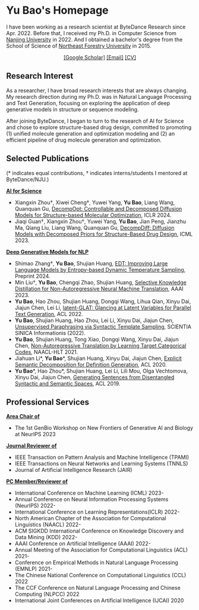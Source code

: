 # Yu Bao's Homepage

I have been working as a research scientist at ByteDance Research since Apr. 2022.
Before that, I received my Ph.D. in Computer Science from [Nanjing University](https://grawww.nju.edu.cn/main.htm) in 2022. And I obtained a bachelor's degree from the School of Science of [Northeast Forestry University](https://www.nefu.edu.cn/) in 2015.
<center>
<a href="https://scholar.google.com/citations?authuser=1&user=TqMb6nMAAAAJ">[Google Scholar]</a>
<a href="mailto:nlp.baoy@gmail.com">[Email]</a>
<a href="./files/baoy_CV.pdf">[CV]</a>
</center>

## Research Interest

As a researcher, I have broad research interests that are always changing. My research direction during my Ph.D. was in Natural Language Processing and Text Generation, focusing on exploring the application of deep generative models in structure or sequence modeling.

After joining ByteDance, I began to turn to the research of AI for Science and chose to explore structure-based drug design, committed to promoting (1) unified molecule generation and optimization modeling and (2) an efficient pipeline of drug molecule generation and optimization.

<!-- ### Awards

- 2022, Excellent Doctoral Paper Award, JiangSu Association of Artificial Intelligence.
- 2020, Outstanding Ph.D. Candidate, Nanjing University
- 2019, Artificial Intelligence Scholarship, Nanjing University
- 2019, Outstanding Graduate Student, Nanjing University -->

## Selected Publications

(* indicates equal contributions, † indicates interns/students I mentored at ByteDance/NJU.)

**<u>AI for Science</u>**

- Xiangxin Zhou†, Xiwei Cheng†, Yuwei Yang, **Yu Bao**, Liang Wang, Quanquan Gu, [DecompOpt: Controllable and Decomposed Diffusion Models for Structure-based Molecular Optimization](https://arxiv.org/abs/2403.13829), ICLR 2024.
- Jiaqi Guan†, Xiangxin Zhou†, Yuwei Yang, **Yu Bao**, Jian Peng, Jianzhu Ma, Qiang Liu, Liang Wang, Quanquan Gu, [DecompDiff: Diffusion Models with Decomposed Priors for Structure-Based Drug Design](https://arxiv.org/abs/2403.07902), ICML 2023.

**<u>Deep Generative Models for NLP</u>**
<!-- **Natural Language Processing and Text Generation** -->
- Shimao Zhang†, **Yu Bao**, Shujian Huang, [EDT: Improving Large Language Models by Entropy-based Dynamic Temperature Sampling](https://arxiv.org/pdf/2403.14541.pdf), Preprint 2024.
- Min Liu†, **Yu Bao**, Chengqi Zhao, Shujian Huang, [Selective Knowledge Distillation for Non-Autoregressive Neural Machine Translation](https://arxiv.org/abs/2303.17910), AAAI 2023.
- **Yu Bao**, Hao Zhou, Shujian Huang, Dongqi Wang, Lihua Qian, Xinyu Dai, Jiajun Chen, Lei Li, [latent-GLAT: Glancing at Latent Variables for Parallel Text Generation](https://baoy-nlp.github.io/files/Latent_GLAT.pdf), ACL 2022.
- **Yu Bao**, Shujian Huang, Hao Zhou, Lei Li, Xinyu Dai, Jiajun Chen, [Unsupervised Paraphrasing via Syntactic Template Sampling](https://www.sciengine.com/SSI/doi/10.1360/SSI-2021-0065;JSESSIONID=81ea9517-be4e-4348-81b7-739c29cb09ac), SCIENTIA SINICA Informationis (2022).
- **Yu Bao**, Shujian Huang, Tong Xiao, Dongqi Wang, Xinyu Dai, Jiajun Chen, [Non-Autoregressive Translation by Learning Target Categorical Codes](https://aclanthology.org/2021.naacl-main.458.pdf), NAACL-HLT 2021.
- Jiahuan Li*, **Yu Bao**\*, Shujian Huang, Xinyu Dai, Jiajun Chen, [Explicit Semantic Decomposition for Definition Generation](https://virtual.acl2020.org/paper_main.65.html), ACL 2020.
- **Yu Bao**\*, Hao Zhou*, Shujian Huang, Lei Li, Lili Mou, Olga Vechtomova, Xinyu Dai, Jiajun Chen, [Generating Sentences from Disentangled Syntactic and Semantic Spaces](https://aclanthology.org/P19-1602.pdf), ACL 2019.

<!-- 6. Shimao Zhang†, Yu Bao, Shujian Huang, [EDT: Improving Large Language Models by Entropy-based Dynamic Temperature Sampling](https://arxiv.org/pdf/2403.14541.pdf), Preprint 2024.
7. Jiasheng Ye, Zaixiang Zheng, Yu Bao, Lihua Qian, Mingxuan Wang, [DiNoiSer: Diffused Conditional Sequence Learning by Manipulating Noises](https://arxiv.org/abs/2302.10025), Transaction of ACL (2024).
8. Yu Bao, Shujian Huang, Hao Zhou, Lei Li, Xinyu Dai, Jiajun Chen, [Unsupervised Paraphrasing via Syntactic Template Sampling](https://www.sciengine.com/SSI/doi/10.1360/SSI-2021-0065;JSESSIONID=81ea9517-be4e-4348-81b7-739c29cb09ac), SCIENTIA SINICA Informationis (2022).
9. Jiahuan Li*, Yu Bao*, Shujian Huang, Xinyu Dai, Jiajun Chen, [Explicit Semantic Decomposition for Definition Generation](https://virtual.acl2020.org/paper_main.65.html), ACL 2020.
10. Yu Bao*, Hao Zhou*, Shujian Huang, Lei Li, Lili Mou, Olga Vechtomova, Xinyu Dai, Jiajun Chen, [Generating Sentences from Disentangled Syntactic and Semantic Spaces](https://aclanthology.org/P19-1602.pdf), ACL 2019. -->
<!-- **Non-Autoregressive Text Generation** -->
<!-- 1. Min Liu†, Yu Bao, Chengqi Zhao, Shujian Huang, [Selective Knowledge Distillation for Non-Autoregressive Neural Machine Translation](https://arxiv.org/abs/2303.17910), AAAI 2023.
2. Yu Bao, Hao Zhou, Shujian Huang, Dongqi Wang, Lihua Qian, Xinyu Dai, Jiajun Chen, Lei Li, [latent-GLAT: Glancing at Latent Variables for Parallel Text Generation](https://baoy-nlp.github.io/files/Latent_GLAT.pdf), ACL 2022.
3. Lihua Qian, Hao Zhou, Yu Bao, Mingxuan Wang, Lin Qiu, Weinan Zhang, Yong Yu, Lei Li, [Glancing Transformer for Non-Autoregressive Neural Machine Translation](https://aclanthology.org/2021.acl-long.155.pdf), ACL 2021.
4. Yu Bao, Shujian Huang, Tong Xiao, Dongqi Wang, Xinyu Dai, Jiajun Chen, [Non-Autoregressive Translation by Learning Target Categorical Codes](https://aclanthology.org/2021.naacl-main.458.pdf), NAACL-HLT 2021.
5. Yu Bao, Hao Zhou, Jiangtao Feng, Mingxuan Wang, Shujian Huang, Jiajun Chen, Lei Li, [PNAT: Non-Autoregressive Transformer by Position Learning](https://arxiv.org/abs/1911.10677), Preprint 2019. -->

<!-- ### Invited Talks

- Grammar Learning and Its Application for Molecular Design, Tsinghua University AIR, Oct. 2022.
- latent-GLAT: Glancing at Latent Variables for Parallel Text Generation, CIPSC & PaperWeekly & MLNLP, ACL-IJCAI-SIGIR, Apr. — May. 2022.
- Research and Development of Parallel Text Generation, ByteDance AI Lab, Oct. 2021.
- Advice for Undergraduate Students, Northeast Forestry University, Nov. 2020. -->

## Professional Services

**<u>Area Chair of</u>**

- The 1st GenBio Workshop on New Frontiers of Generative AI and Biology at NeurIPS 2023

**<u>Journal Reviewer of</u>**

- IEEE Transaction on Pattern Analysis and Machine Intelligence (TPAMI)
- IEEE Transactions on Neural Networks and Learning Systems (TNNLS)
- Journal of Artificial Intelligence Research (JAIR)

**<u>PC Member/Reviewer of</u>**

- International Conference on Machine Learning (ICML) 2023-
- Annual Conference on Neural Information Processing Systems (NeurIPS) 2022-
- International Conference on Learning Representations(ICLR) 2022-
- North American Chapter of the Association for Computational Linguistics (NAACL) 2022-
- ACM SIGKDD International Conference on Knowledge Discovery and Data Mining (KDD) 2022-
- AAAI Conference on Artificial Intelligence (AAAI) 2022-
- Annual Meeting of the Association for Computational Linguistics (ACL) 2021-
- Conference on Empirical Methods in Natural Language Processing (EMNLP) 2021-
- The Chinese National Conference on Computational Linguistics (CCL) 2022
- The CCF Conference on Natural Language Processing and Chinese Computing (NLPCC) 2022
- International Joint Conferences on Artificial Intelligence (IJCAI) 2020

<!--
**baoy-nlp/baoy-nlp** is a ✨ _special_ ✨ repository because its `README.md` (this file) appears on your GitHub profile.
Here are some ideas to get you started:

- 🔭 I’m currently working on ...
- 🌱 I’m currently learning ...
- 👯 I’m looking to collaborate on ...
- 🤔 I’m looking for help with ...
- 💬 Ask me about ...
- 📫 How to reach me: ...
- 😄 Pronouns: ...
- ⚡ Fun fact: ...
-->